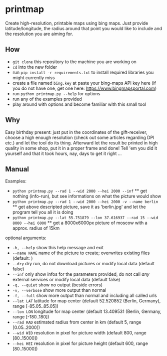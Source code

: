 printmap
========

Create high-resolution, printable maps using bing maps. Just provide latitude/longitude, the radius around that point you would like to include and the resolution you are aiming for.

How
---

* `git clone` this repository to the machine you are working on
* `cd` into the new folder
* run `pip install -r requirements.txt` to install required libraries you might currently miss
* create a file named `bing.key` at paste your bing-maps API key here (if you do not have one, get one here: https://www.bingmapsportal.com)
* run `python printmap.py --help` for options
* run any of the examples provided
* play around with options and become familiar with this small tool

Why
---

Easy birthday present: just put in the coordinates of the gift-receiver, choose a high enough resolution (check out some articles regarding DPI etc.) and let the tool do its thing. Afterward let the result be printed in high quality in some shop, put it in a proper frame and done! Tell 'em you did it yourself and that it took hours, nay, days to get it right ...

Manual
------

Examples:
* `python printmap.py --rad 1 --wid 2000 --hei 2000 --inf`
** get nothing (info-run), but see informations on what the picture would show
* `python printmap.py --rad 1 --wid 2000 --hei 2000 -v --name berlin`
** get above descripted picture, save it as 'berlin.jpg' and let the program tell you all it is doing
* `python printmap.py --lat 55.751879 --lon 37.616937 --rad 15 --wid 8000 --hei 6000`
** get a 8000x6000px picture of moscow with a approx. radius of 15km

optional arguments:
* `-h, --help`     show this help message and exit
* `--name NAME`    name of the picture to create; overwrites existing files (default: <timestamp>)
* `--dry`          dry run, do not download pictures or modify local data (default false)
* `--inf`          only show infos for the parameters provided, do not call _any_ external services or modify local data (default false)
* `-q, --quiet`    show no output (beside errors)
* `-v, --verbose`  show more output than normal
* `-f, --full`     show more output than normal and including all called urls
* `--lat LAT`      latitude for map center (default 52.520852 (Berlin, Germany), range [-85.05..85.05])
* `--lon LON`      longitude for map center (default 13.409531 (Berlin, Germany, range [-180..180])
* `--rad RAD`      estimated radius from center in km (default 5, range [0.05..2000])
* `--wid WID`      resolution in pixel for picture width (default 800, range [80..15000])
* `--hei HEI`      resolution in pixel for picture height (default 600, range [80..15000])
